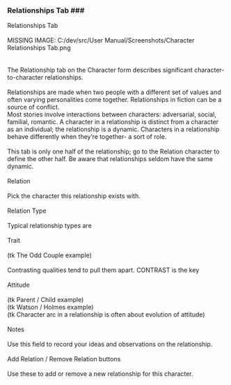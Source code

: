 ### Relationships Tab ### <br/>
 Relationships Tab <br/>
 <br/>
MISSING IMAGE: C:/dev/src/User Manual/Screenshots/Character Relationships Tab.png <br/>
 <br/>
 <br/>
The Relationship tab on the Character form describes significant character-to-character relationships. <br/>
 <br/>
Relationships are made when two people with a different set of values and often varying personalities come together. Relationships in fiction  can be a source of conflict. <br/>
Most stories involve interactions between characters: adversarial, social, familial, romantic. A character in a relationship is distinct from a character as an individual; the relationship is a dynamic. Characters in a relationship behave differently when they’re together- a sort of role. <br/>
 <br/>
This tab is only one half  of the relationship; go to the Relation character  to define  the other half. Be aware that relationships seldom have the same dynamic. <br/>
 <br/>
Relation <br/>
 <br/>
Pick the character this relationship exists with. <br/>
 <br/>
Relation Type <br/>
 <br/>
Typical relationship types are  <br/>
 <br/>
Trait <br/>
 <br/>
(tk The Odd Couple example) <br/>
 <br/>
Contrasting qualities tend to pull them apart. CONTRAST is the key <br/>
 <br/>
Attitude <br/>
 <br/>
(tk Parent / Child example) <br/>
(tk Watson / Holmes example) <br/>
(tk Character arc in a relationship is often about evolution of attitude) <br/>
 <br/>
Notes <br/>
 <br/>
Use this field to record your ideas and observations on the relationship. <br/>
 <br/>
Add Relation / Remove Relation buttons <br/>
  <br/>
Use these to add or remove a new relationship for this character. <br/>
